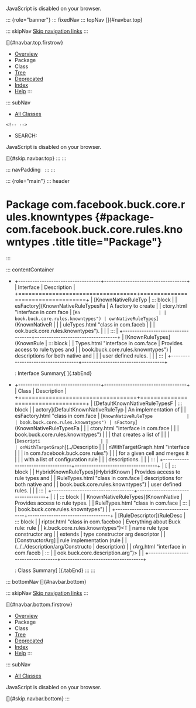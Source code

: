<div>

JavaScript is disabled on your browser.

</div>

::: {role="banner"}
::: fixedNav
::: topNav
[]{#navbar.top}

::: skipNav
[Skip navigation links](#skip.navbar.top "Skip navigation links")
:::

[]{#navbar.top.firstrow}

-   [Overview](../../../../../../index.html)
-   Package
-   Class
-   [Tree](package-tree.html)
-   [Deprecated](../../../../../../deprecated-list.html)
-   [Index](../../../../../../index-all.html)
-   [Help](../../../../../../help-doc.html)
:::

::: subNav
-   [All Classes](../../../../../../allclasses.html)

```{=html}
<!-- -->
```
-   SEARCH:

<div>

<div>

JavaScript is disabled on your browser.

</div>

</div>

[]{#skip.navbar.top}
:::
:::

::: navPadding
 
:::
:::

::: {role="main"}
::: header
# Package com.facebook.buck.core.rules.knowntypes {#package-com.facebook.buck.core.rules.knowntypes .title title="Package"}
:::

::: contentContainer
-   +-----------------------------------+-----------------------------------+
    | Interface                         | Description                       |
    +===================================+===================================+
    | [KnownNativeRuleTyp               | ::: block                         |
    | esFactory](KnownNativeRuleTypesFa | A factory to create               |
    | ctory.html "interface in com.face | [`Kn                              |
    | book.buck.core.rules.knowntypes") | ownNativeRuleTypes`](KnownNativeR |
    |                                   | uleTypes.html "class in com.faceb |
    |                                   | ook.buck.core.rules.knowntypes"). |
    |                                   | :::                               |
    +-----------------------------------+-----------------------------------+
    | [KnownRuleTypes](KnownRule        | ::: block                         |
    | Types.html "interface in com.face | Provides access to rule types and |
    | book.buck.core.rules.knowntypes") | descriptions for both native and  |
    |                                   | user defined rules.               |
    |                                   | :::                               |
    +-----------------------------------+-----------------------------------+

    : Interface Summary[ ]{.tabEnd}

-   +-----------------------------------+-----------------------------------+
    | Class                             | Description                       |
    +===================================+===================================+
    | [DefaultKnownNativeRuleTypesF     | ::: block                         |
    | actory](DefaultKnownNativeRuleTyp | An implementation of              |
    | esFactory.html "class in com.face | [`KnownNativeRuleType             |
    | book.buck.core.rules.knowntypes") | sFactory`](KnownNativeRuleTypesFa |
    |                                   | ctory.html "interface in com.face |
    |                                   | book.buck.core.rules.knowntypes") |
    |                                   | that creates a list of            |
    |                                   | [`Descripti                       |
    |                                   | onWithTargetGraph`](../Descriptio |
    |                                   | nWithTargetGraph.html "interface  |
    |                                   | in com.facebook.buck.core.rules") |
    |                                   | for a given cell and merges it    |
    |                                   | with a list of configuration rule |
    |                                   | descriptions.                     |
    |                                   | :::                               |
    +-----------------------------------+-----------------------------------+
    | [                                 | ::: block                         |
    | HybridKnownRuleTypes](HybridKnown | Provides access to rule types and |
    | RuleTypes.html "class in com.face | descriptions for both native and  |
    | book.buck.core.rules.knowntypes") | user defined rules.               |
    |                                   | :::                               |
    +-----------------------------------+-----------------------------------+
    | [                                 | ::: block                         |
    | KnownNativeRuleTypes](KnownNative | Provides access to rule types.    |
    | RuleTypes.html "class in com.face | :::                               |
    | book.buck.core.rules.knowntypes") |                                   |
    +-----------------------------------+-----------------------------------+
    | [RuleDescriptor](RuleDesc         | ::: block                         |
    | riptor.html "class in com.faceboo | Everything about Buck rule: rule  |
    | k.buck.core.rules.knowntypes")\<T | name rule type constructor arg    |
    | extends                           | type constructor arg descriptor   |
    | [ConstructorArg]                  | rule implementation (rule         |
    | (../../description/arg/Constructo | description)                      |
    | rArg.html "interface in com.faceb | :::                               |
    | ook.buck.core.description.arg")\> |                                   |
    +-----------------------------------+-----------------------------------+

    : Class Summary[ ]{.tabEnd}
:::
:::

::: bottomNav
[]{#navbar.bottom}

::: skipNav
[Skip navigation links](#skip.navbar.bottom "Skip navigation links")
:::

[]{#navbar.bottom.firstrow}

-   [Overview](../../../../../../index.html)
-   Package
-   Class
-   [Tree](package-tree.html)
-   [Deprecated](../../../../../../deprecated-list.html)
-   [Index](../../../../../../index-all.html)
-   [Help](../../../../../../help-doc.html)
:::

::: subNav
-   [All Classes](../../../../../../allclasses.html)

<div>

<div>

JavaScript is disabled on your browser.

</div>

</div>

[]{#skip.navbar.bottom}
:::

